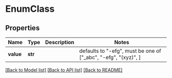 # EnumClass


## Properties
Name | Type | Description | Notes
------------ | ------------- | ------------- | -------------
**value** | **str** |  | defaults to "-efg",  must be one of ["_abc", "-efg", "(xyz)", ]

[[Back to Model list]](../README.md#documentation-for-models) [[Back to API list]](../README.md#documentation-for-api-endpoints) [[Back to README]](../README.md)


